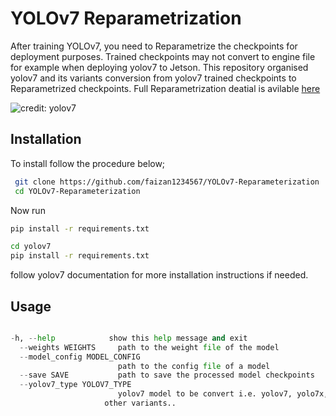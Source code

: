 
# YOLOv7 Reparametrization

After training YOLOv7, you need to Reparametrize the checkpoints for deployment
purposes. Trained checkpoints may not convert to engine file for example when deploying yolov7 to Jetson. This repository organised yolov7 and its variants conversion from yolov7 trained checkpoints to Reparametrized checkpoints. Full Reparametrization deatial is avilable [here](https://arxiv.org/pdf/2207.02696.pdf)

![credit: yolov7](images/reparametrized_model.png)


## Installation

To install follow the procedure below;

```bash
 git clone https://github.com/faizan1234567/YOLOv7-Reparameterization
 cd YOLOv7-Reparameterization
```
Now run
```bash
pip install -r requirements.txt 
```
```bash
cd yolov7
pip install -r requirements.txt
```
follow yolov7 documentation for more installation instructions if needed.


## Usage

```python

-h, --help            show this help message and exit
  --weights WEIGHTS     path to the weight file of the model
  --model_config MODEL_CONFIG
                        path to the config file of a model
  --save SAVE           path to save the processed model checkpoints
  --yolov7_type YOLOV7_TYPE
                        yolov7 model to be convert i.e. yolov7, yolo7x, or
                     other variants..
```

